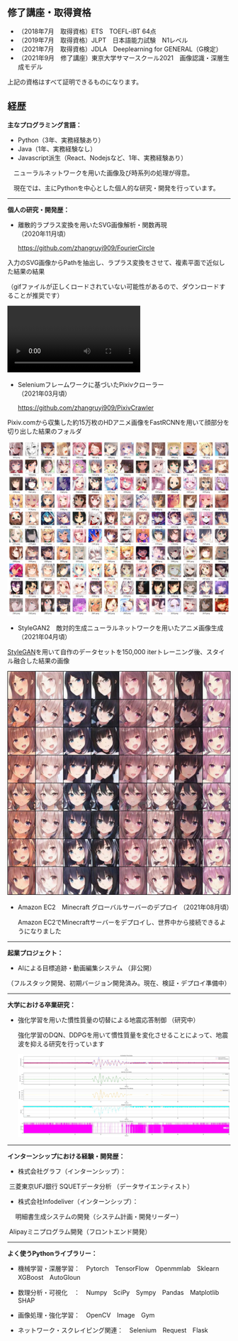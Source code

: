 ## 修了講座・取得資格

* （2018年7月　取得資格）ETS　TOEFL-iBT  64点                                                                                                 
* （2019年7月　取得資格）JLPT　日本語能力試験　N1レベル                                                                            
* （2021年7月　取得資格）JDLA　Deeplearning for GENERAL（G検定）                                                        
* （2021年9月　修了講座）東京大学サマースクール2021　画像認識・深層生成モデル                                  

上記の資格はすべて証明できるものになります。



## 経歴

**主なプログラミング言語：**

* Python（3年、実務経験あり）
* Java（1年、実務経験なし）
* Javascript派生（React、Nodejsなど、1年、実務経験あり）

　ニューラルネットワークを用いた画像及び時系列の処理が得意。

　現在では、主にPythonを中心とした個人的な研究・開発を行っています。



---

**個人の研究・開発歴：**

* 離散的ラプラス変換を用いたSVG画像解析・関数再現　　　　　　　　　　　　　　　 （2020年11月頃）

  <a>https://github.com/zhangruyi909/FourierCircle</a>

入力のSVG画像からPathを抽出し、ラプラス変換をさせて、複素平面で近似した結果の結果

（gifファイルが正しくロードされていない可能性があるので、ダウンロードすることが推奨です）

![fourier](https://github.com/zhangruyi909/Resume/blob/main/img/miku.mp4)



* Seleniumフレームワークに基づいたPixivクローラー　　　　　　　      　　　  　　　  （2021年03月頃）

  <a>https://github.com/zhangruyi909/PixivCrawler</a>

Pixiv.comから収集した約15万枚のHDアニメ画像をFastRCNNを用いて顔部分を切り出した結果のフォルダ

![anime_dataset](https://github.com/zhangruyi909/Resume/blob/main/img/anime_dataset.jpg)





* StyleGAN2　敵対的生成ニューラルネットワークを用いたアニメ画像生成　　　　         （2021年04月頃）

[StyleGAN](https://github.com/NVlabs/stylegan2)を用いて自作のデータセットを150,000 iterトレーニング後、スタイル融合した結果の画像

![stylegan_1](https://github.com/zhangruyi909/Resume/blob/main/img/stylegan.jpg)



* Amazon EC2　Minecraft グローバルサーバーのデプロイ                                                     （2021年08月頃）

  Amazon EC2でMinecraftサーバーをデプロイし、世界中から接続できるようになりました

  

---

**起業プロジェクト：**

* AIによる目標追跡・動画編集システム                                                                                           （非公開）

​    （フルスタック開発、初期バージョン開発済み。現在、検証・デプロイ準備中）



---

**大学における卒業研究：**

* 強化学習を用いた慣性質量の切替による地震応答制御                                                               （研究中）

  強化学習のDQN、DDPGを用いて慣性質量を変化させることによって、地震波を抑える研究を行っています

  ![RL](https://github.com/zhangruyi909/Resume/blob/main/img/rl.jpg)

  

---

**インターンシップにおける経験・開発歴：**

* 株式会社グラフ（インターンシップ）：

​           三菱東京UFJ銀行 SQUETデータ分析 （データサイエンティスト）

* 株式会社Infodeliver（インターンシップ）：

　       明細書生成システムの開発（システム計画・開発リーダー）

​           Alipayミニプログラム開発（フロントエンド開発）

 

---

**よく使うPythonライブラリー：**

* 機械学習・深層学習：　Pytorch　TensorFlow　Openmmlab　Sklearn　XGBoost　AutoGloun

* 数理分析・可視化　：　Numpy　SciPy　Sympy　Pandas　Matplotlib　SHAP

* 画像処理・強化学習：　OpenCV　Image　Gym

* ネットワーク・スクレイピング関連：　Selenium　Request　Flask